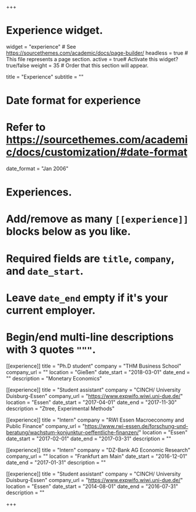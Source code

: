 +++
# Experience widget.
widget = "experience"  # See https://sourcethemes.com/academic/docs/page-builder/
headless = true  # This file represents a page section.
active = true# Activate this widget? true/false
weight = 35 # Order that this section will appear.

title = "Experience"
subtitle = ""

# Date format for experience
#   Refer to https://sourcethemes.com/academic/docs/customization/#date-format
date_format = "Jan 2006"

# Experiences.
#   Add/remove as many `[[experience]]` blocks below as you like.
#   Required fields are `title`, `company`, and `date_start`.
#   Leave `date_end` empty if it's your current employer.
#   Begin/end multi-line descriptions with 3 quotes `"""`.
[[experience]]
  title = "Ph.D student"
  company = "THM Business School"
  company_url = ""
  location = "Gießen"
  date_start = "2018-03-01"
  date_end = ""
  description = "Monetary Economics"

[[experience]]
  title = "Student assistant"
  company = "CINCH/ University Duisburg-Essen"
  company_url = "https://www.expwifo.wiwi.uni-due.de/"
  location = "Essen"
  date_start = "2017-04-01"
  date_end = "2017-11-30"
  description = "Ztree, Experimental Methods"

[[experience]]
  title = "Intern"
  company = "RWI Essen Macroeconomy and Public Finance"
  company_url = "https://www.rwi-essen.de/forschung-und-beratung/wachstum-konjunktur-oeffentliche-finanzen/"
  location = "Essen"
  date_start = "2017-02-01"
  date_end = "2017-03-31"
  description = ""

[[experience]]
  title = "Intern"
  company = "DZ-Bank AG Economic Research"
  company_url = ""
  location = "Frankfurt am Main"
  date_start = "2016-12-01"
  date_end = "2017-01-31"
  description = ""

[[experience]]
  title = "Student assistant"
  company = "CINCH/ University Duisburg-Essen"
  company_url = "https://www.expwifo.wiwi.uni-due.de/"
  location = "Essen"
  date_start = "2014-08-01"
  date_end = "2016-07-31"
  description = ""

+++
